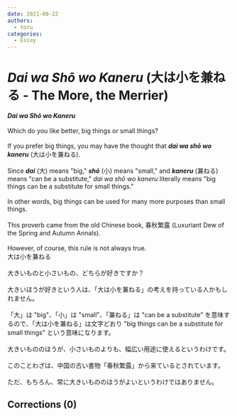 ```yaml
---
date: 2021-08-22
authors:
  - toru
categories:
  - Essay
---
```


<h1 id="subject_show"><strong><em>Dai wa Shō wo Kaneru</strong></em> (大は小を兼ねる - The More, the Merrier)</h1>
<div class="date" hidden>Aug 22, 2021 03:58</div>
<div id="post"><div id="body_show_ori">
<strong><em>Dai wa Shō wo Kaneru</strong></em><br/><br/>Which do you like better, big things or small things?<br/><br/>If you prefer big things, you may have the thought that <strong><em>dai wa shō wo kaneru</em></strong> (大は小を兼ねる).<br/><br/>Since <strong><em>dai</em></strong> (大) means "big," <strong><em>shō</em></strong> (小) means "small," and <strong><em>kaneru</em></strong> (兼ねる) means "can be a substitute," <em>dai wa shō wo kaneru</em> literally means "big things can be a substitute for small things."<br/><br/>In other words, big things can be used for many more purposes than small things.<br/><br/>This proverb came from the old Chinese book, 春秋繁露 (Luxuriant Dew of the Spring and Autumn Annals).<br/><br/>However, of course, this rule is not always true.
</div></div>

<!-- more -->

<div id="post_ja"><div id="body_show_mo">
大は小を兼ねる<br/><br/>大きいものと小さいもの、どちらが好きですか？<br/><br/>大きいほうが好きという人は、「大は小を兼ねる」の考えを持っている人かもしれません。<br/><br/>「大」は "big"、「小」は "small"、「兼ねる」は "can be a substitute" を意味するので、「大は小を兼ねる」は文字どおり "big things can be a substitute for small things" という意味になります。<br/><br/>大きいもののほうが、小さいものよりも、幅広い用途に使えるというわけです。<br/><br/>このことわざは、中国の古い書物「春秋繁露」から来ているとされています。<br/><br/>ただ、もちろん、常に大きいもののほうがよいというわけではありません。
</div></div>

## Corrections (0)
